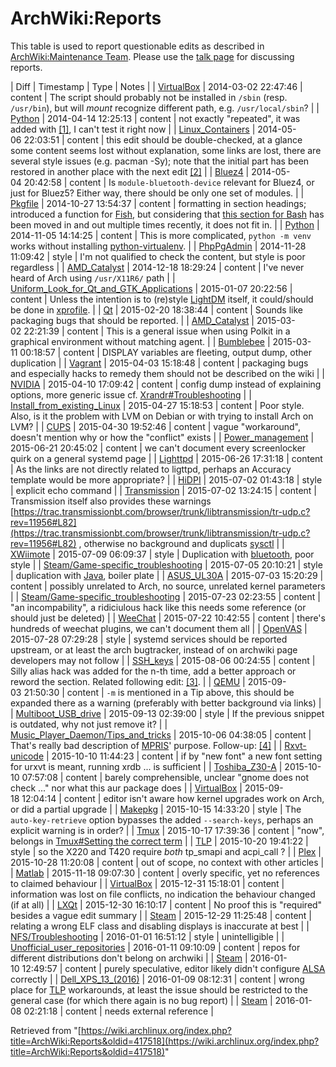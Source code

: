 # ArchWiki:Reports

This table is used to report questionable edits as described in [ArchWiki:Maintenance Team](/index.php/ArchWiki:Maintenance_Team "ArchWiki:Maintenance Team"). Please use the [talk page](/index.php/ArchWiki_talk:Reports "ArchWiki talk:Reports") for discussing reports.

| Diff | Timestamp | Type | Notes |
| [VirtualBox](https://wiki.archlinux.org/index.php?title=VirtualBox&diff=next&oldid=300995) | 2014-03-02 22:47:46 | content | The script should probably not be installed in `/sbin` (resp. `/usr/bin`), but will _mount_ recognize different path, e.g. `/usr/local/sbin`? |
| [Python](https://wiki.archlinux.org/index.php?title=Python&curid=5717&diff=310404&oldid=309101) | 2014-04-14 12:25:13 | content | not exactly "repeated", it was added with [[1]](https://wiki.archlinux.org/index.php?title=Python&diff=294397&oldid=294307), I can't test it right now |
| [Linux_Containers](https://wiki.archlinux.org/index.php?title=Linux_Containers&diff=next&oldid=313748) | 2014-05-06 22:03:51 | content | this edit should be double-checked, at a glance some content seems lost without explanation, some links are lost, there are several style issues (e.g. pacman -Sy); note that the initial part has been restored in another place with the next edit [[2]](https://wiki.archlinux.org/index.php?title=Linux_Containers&diff=next&oldid=313750) |
| [Bluez4](https://wiki.archlinux.org/index.php?title=Bluez4&diff=next&oldid=309941) | 2014-05-04 20:42:58 | content | Is `module-bluetooth-device` relevant for Bluez4, or just for Bluez5? Either way, there should be only one set of modules. |
| [Pkgfile](https://wiki.archlinux.org/index.php?title=Pkgfile&diff=next&oldid=341680) | 2014-10-27 13:54:37 | content | formatting in section headings; introduced a function for [Fish](/index.php/Fish "Fish"), but considering that [this section for Bash](/index.php/Bash#Command-not-found_.28AUR.29 "Bash") has been moved in and out multiple times recently, it does not fit in. |
| [Python](https://wiki.archlinux.org/index.php?title=Python&diff=next&oldid=343316) | 2014-11-05 14:14:25 | content | This is more complicated, `python -m venv` works without installing [python-virtualenv](https://www.archlinux.org/packages/?name=python-virtualenv). |
| [PhpPgAdmin](https://wiki.archlinux.org/index.php?title=PhpPgAdmin&curid=11293&diff=346886&oldid=345943) | 2014-11-28 11:09:42 | style | I'm not qualified to check the content, but style is poor regardless |
| [AMD_Catalyst](https://wiki.archlinux.org/index.php?title=AMD_Catalyst&diff=next&oldid=339951) | 2014-12-18 18:29:24 | content | I've never heard of Arch using `/usr/X11R6/` path |
| [Uniform_Look_for_Qt_and_GTK_Applications](https://wiki.archlinux.org/index.php?title=Uniform_Look_for_Qt_and_GTK_Applications&diff=355820&oldid=353302) | 2015-01-07 20:22:56 | content | Unless the intention is to (re)style [LightDM](/index.php/LightDM "LightDM") itself, it could/should be done in [xprofile](/index.php/Xprofile "Xprofile"). |
| [Qt](https://wiki.archlinux.org/index.php?title=Qt&diff=next&oldid=358120) | 2015-02-20 18:38:44 | content | Sounds like packaging bugs that should be reported. |
| [AMD_Catalyst](https://wiki.archlinux.org/index.php?title=AMD_Catalyst&curid=8947&diff=363433&oldid=361244) | 2015-03-02 22:21:39 | content | This is a general issue when using Polkit in a graphical environment without matching agent. |
| [Bumblebee](https://wiki.archlinux.org/index.php?title=Bumblebee&diff=364954&oldid=363929) | 2015-03-11 00:18:57 | content | DISPLAY variables are fleeting, output dump, other duplication |
| [Vagrant](https://wiki.archlinux.org/index.php?title=Vagrant&curid=17522&diff=368401&oldid=367783) | 2015-04-03 15:18:48 | content | packaging bugs and especially hacks to remedy them should not be described on the wiki |
| [NVIDIA](https://wiki.archlinux.org/index.php?title=NVIDIA&curid=1120&diff=369218&oldid=368531) | 2015-04-10 17:09:42 | content | config dump instead of explaining options, more generic issue cf. [Xrandr#Troubleshooting](/index.php/Xrandr#Troubleshooting "Xrandr") |
| [Install_from_existing_Linux](https://wiki.archlinux.org/index.php?title=Install_from_existing_Linux&diff=next&oldid=371130) | 2015-04-27 15:18:53 | content | Poor style. Also, is it the problem with LVM on Debian or with trying to install Arch on LVM? |
| [CUPS](https://wiki.archlinux.org/index.php?title=CUPS&curid=982&diff=371948&oldid=371826) | 2015-04-30 19:52:46 | content | vague "workaround", doesn't mention why or how the "conflict" exists |
| [Power_management](https://wiki.archlinux.org/index.php?title=Power_management&curid=14678&diff=379621&oldid=376366) | 2015-06-21 20:45:02 | content | we can't document every screenlocker quirk on a general systemd page |
| [Lighttpd](https://wiki.archlinux.org/index.php?title=Lighttpd&diff=next&oldid=379969) | 2015-06-26 17:31:18 | content | As the links are not directly related to ligttpd, perhaps an Accuracy template would be more appropriate? |
| [HiDPI](https://wiki.archlinux.org/index.php?title=HiDPI&curid=17360&diff=380667&oldid=380242) | 2015-07-02 01:43:18 | style | explicit echo command |
| [Transmission](https://wiki.archlinux.org/index.php?title=Transmission&curid=14119&diff=380691&oldid=379586) | 2015-07-02 13:24:15 | content | Transmission itself also provides these warnings [https://trac.transmissionbt.com/browser/trunk/libtransmission/tr-udp.c?rev=11956#L82](https://trac.transmissionbt.com/browser/trunk/libtransmission/tr-udp.c?rev=11956#L82) , otherwise no background and duplicats [sysctl](/index.php/Sysctl "Sysctl") |
| [XWiimote](https://wiki.archlinux.org/index.php?title=XWiimote&curid=12739&diff=381396&oldid=376304) | 2015-07-09 06:09:37 | style | Duplication with [bluetooth](/index.php/Bluetooth "Bluetooth"), poor style |
| [Steam/Game-specific_troubleshooting](https://wiki.archlinux.org/index.php?title=Steam/Game-specific_troubleshooting&curid=16228&diff=381103&oldid=380209) | 2015-07-05 20:10:21 | style | duplication with [Java](/index.php/Java "Java"), boiler plate |
| [ASUS_UL30A](https://wiki.archlinux.org/index.php?title=ASUS_UL30A&curid=9253&diff=380796&oldid=253549) | 2015-07-03 15:20:29 | content | possibly unrelated to Arch, no source, unrelated kernel parameters |
| [Steam/Game-specific_troubleshooting](https://wiki.archlinux.org/index.php?title=Steam/Game-specific_troubleshooting&curid=16228&diff=387162&oldid=381103) | 2015-07-23 02:23:55 | content | "an incompability", a ridiciulous hack like this needs some reference (or should just be deleted) |
| [WeeChat](https://wiki.archlinux.org/index.php?title=WeeChat&curid=10854&diff=387024&oldid=377229) | 2015-07-22 10:42:55 | content | there's hundreds of weechat plugins, we can't document them all |
| [OpenVAS](https://wiki.archlinux.org/index.php?title=OpenVAS&curid=9748&diff=388691&oldid=386014) | 2015-07-28 07:29:28 | style | systemd services should be reported upstream, or at least the arch bugtracker, instead of on archwiki page developers may not follow |
| [SSH_keys](https://wiki.archlinux.org/index.php?title=SSH_keys&curid=1156&diff=390131&oldid=389626) | 2015-08-06 00:24:55 | content | Silly alias hack was added for the n-th time, add a better approach or reword the section. Related following edit: [[3]](https://wiki.archlinux.org/index.php?title=SSH_keys&diff=next&oldid=390131). |
| [QEMU](https://wiki.archlinux.org/index.php?title=QEMU&curid=1173&diff=398150&oldid=394212) | 2015-09-03 21:50:30 | content | `-m` is mentioned in a Tip above, this should be expanded there as a warning (preferably with better background via links) |
| [Multiboot_USB_drive](https://wiki.archlinux.org/index.php?title=Multiboot_USB_drive&diff=next&oldid=399366) | 2015-09-13 02:39:00 | style | If the previous snippet is outdated, why not just remove it? |
| [Music_Player_Daemon/Tips_and_tricks](https://wiki.archlinux.org/index.php?title=Music_Player_Daemon/Tips_and_tricks&diff=next&oldid=400052) | 2015-10-06 04:38:05 | content | That's really bad description of [MPRIS](http://specifications.freedesktop.org/mpris-spec/latest/)' purpose. Follow-up: [[4]](https://wiki.archlinux.org/index.php?title=Music_Player_Daemon/Tips_and_tricks&diff=403536&oldid=403487) |
| [Rxvt-unicode](https://wiki.archlinux.org/index.php?title=Rxvt-unicode&curid=6447&diff=404018&oldid=404009) | 2015-10-10 11:44:23 | content | if by "new font" a new font setting for urxvt is meant, running xrdb ... is sufficient |
| [Toshiba_Z30-A](https://wiki.archlinux.org/index.php?title=Toshiba_Z30-A&curid=20323&diff=403989&oldid=367613) | 2015-10-10 07:57:08 | content | barely comprehensible, unclear "gnome does not check ..." nor what this aur package does |
| [VirtualBox](https://wiki.archlinux.org/index.php?title=VirtualBox&curid=3745&diff=400434&oldid=400154) | 2015-09-18 12:04:14 | content | editor isn't aware how kernel upgrades work on Arch, or did a partial upgrade |
| [Makepkg](https://wiki.archlinux.org/index.php?title=Makepkg&diff=next&oldid=404410#Signature_checking) | 2015-10-15 14:33:20 | style | The `auto-key-retrieve` option bypasses the added `--search-keys`, perhaps an explicit warning is in order? |
| [Tmux](https://wiki.archlinux.org/index.php?title=Tmux&curid=9362&diff=405285&oldid=398381) | 2015-10-17 17:39:36 | content | "now", belongs in [Tmux#Setting the correct term](/index.php/Tmux#Setting_the_correct_term "Tmux") |
| [TLP](https://wiki.archlinux.org/index.php?title=TLP&curid=11380&diff=405760&oldid=401719) | 2015-10-20 19:41:22 | style | so the X220 and T420 require _both_ tp_smapi and acpi_call ? |
| [Plex](https://wiki.archlinux.org/index.php?title=Plex&curid=16254&diff=407187&oldid=401109) | 2015-10-28 11:20:08 | content | out of scope, no context with other articles |
| [Matlab](https://wiki.archlinux.org/index.php?title=Matlab&curid=6036&diff=409486&oldid=408099) | 2015-11-18 09:07:30 | content | overly specific, yet no references to claimed behaviour |
| [VirtualBox](https://wiki.archlinux.org/index.php?title=VirtualBox&diff=413957&oldid=413779) | 2015-12-31 15:18:01 | content | information was lost on file conflicts, no indication the behaviour changed (if at all) |
| [LXQt](https://wiki.archlinux.org/index.php?title=LXQt&curid=13117&diff=413859&oldid=413729) | 2015-12-30 16:10:17 | content | No proof this is "required" besides a vague edit summary |
| [Steam](https://wiki.archlinux.org/index.php?title=Steam&curid=2540&diff=413763&oldid=413532) | 2015-12-29 11:25:48 | content | relating a wrong ELF class and disabling displays is inaccurate at best |
| [NFS/Troubleshooting](https://wiki.archlinux.org/index.php?title=NFS/Troubleshooting&curid=15558&diff=414053&oldid=413169) | 2016-01-01 16:51:12 | style | unintelligible |
| [Unofficial_user_repositories](https://wiki.archlinux.org/index.php?title=Unofficial_user_repositories&curid=1394&diff=414918&oldid=414760) | 2016-01-11 09:10:09 | content | repos for different distributions don't belong on archwiki |
| [Steam](https://wiki.archlinux.org/index.php?title=Steam&curid=2540&diff=414877&oldid=414674) | 2016-01-10 12:49:57 | content | purely speculative, editor likely didn't configure [ALSA](/index.php/ALSA "ALSA") correctly |
| [Dell_XPS_13_(2016)](https://wiki.archlinux.org/index.php?title=Dell_XPS_13_(2016)&curid=21659&diff=414780&oldid=414469) | 2016-01-09 08:12:31 | content | wrong place for [TLP](/index.php/TLP "TLP") workarounds, at least the issue should be restricted to the general case (for which there again is no bug report) |
| [Steam](https://wiki.archlinux.org/index.php?title=Steam&curid=2540&diff=414674&oldid=414314) | 2016-01-08 02:21:18 | content | needs external reference |

Retrieved from "[https://wiki.archlinux.org/index.php?title=ArchWiki:Reports&oldid=417518](https://wiki.archlinux.org/index.php?title=ArchWiki:Reports&oldid=417518)"